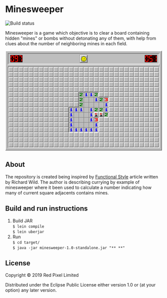 # Minesweeper

![Build status](https://github.com/aneksamun/minesweeper/actions/workflows/clojure.yml/badge.svg)

Minesweeper is a game which objective is to clear a board containing hidden "mines" or bombs without detonating any of them, with help from clues about the number of neighboring mines in each field. 

![minesweeper](doc/minesweeper.png?raw=true "Minesweeper")

## About

The repository is created being inspired by [Functional Style](https://codurance.com/2018/11/02/the-functional-style-part-6/) article written by Richard Wild. The author is describing currying by example of minesweeper where it been used to calculate a number indicating how many of current square adjacents contains mines.  

## Build and run instructions
1. Build JAR   
`$ lein compile`   
`$ lein uberjar`   
2. Run   
`$ cd target/`   
`$ java -jar minesweeper-1.0-standalone.jar "** **"`   

## License

Copyright © 2019 Red Pixel Limited

Distributed under the Eclipse Public License either version 1.0 or (at
your option) any later version.
